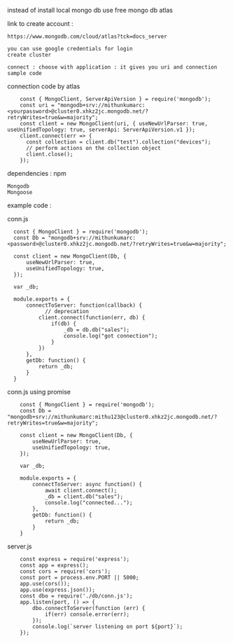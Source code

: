 instead of install local mongo db
use free mongo db atlas


link to create account : 

    https://www.mongodb.com/cloud/atlas?tck=docs_server

    you can use google credentials for login
    create cluster

    connect : choose with application : it gives you uri and connection sample code
    
    
connection code by atlas


        const { MongoClient, ServerApiVersion } = require('mongodb');
        const uri = "mongodb+srv://mithunkumarc:<yourpassword>@cluster0.xhkz2jc.mongodb.net/?retryWrites=true&w=majority";
        const client = new MongoClient(uri, { useNewUrlParser: true, useUnifiedTopology: true, serverApi: ServerApiVersion.v1 });
        client.connect(err => {
          const collection = client.db("test").collection("devices");
          // perform actions on the collection object
          client.close();
        });

  
dependencies : npm

    Mongodb
    Mongoose
    
example code : 

conn.js

      const { MongoClient } = require('mongodb');
      const Db = "mongodb+srv://mithunkumarc:<password>@cluster0.xhkz2jc.mongodb.net/?retryWrites=true&w=majority";

      const client = new MongoClient(Db, {
          useNewUrlParser: true,
          useUnifiedTopology: true,
      });

      var _db;

      module.exports = {
          connectToServer: function(callback) {
                // deprecation
              client.connect(function(err, db) {
                  if(db) {
                      _db = db.db("sales");
                      console.log("got connection");
                  }
              })
          },
          getDb: function() {
              return _db;
          }
      }
      
conn.js using promise

        const { MongoClient } = require('mongodb');
        const Db = "mongodb+srv://mithunkumarc:mithu123@cluster0.xhkz2jc.mongodb.net/?retryWrites=true&w=majority";

        const client = new MongoClient(Db, {
            useNewUrlParser: true,
            useUnifiedTopology: true,
        });

        var _db;

        module.exports = {
            connectToServer: async function() {
                await client.connect();
                _db = client.db("sales");
                console.log("connected...");
            },
            getDb: function() {
                return _db;
            }
        }
      
server.js

        const express = require('express');
        const app = express();
        const cors = require('cors');
        const port = process.env.PORT || 5000;
        app.use(cors());
        app.use(express.json());
        const dbo = require('./db/conn.js');
        app.listen(port, () => {
            dbo.connectToServer(function (err) {
                if(err) console.error(err);
            });
            console.log(`server listening on port ${port}`);
        });

